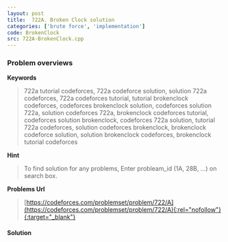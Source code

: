 ```yaml
---
layout: post
title:  722A. Broken Clock solution
categories: ['brute force', 'implementation']
code: BrokenClock
src: 722A-BrokenClock.cpp
---
```

### **Problem overviews**

**Keywords**
> 722a tutorial codeforces, 722a codeforce solution, solution 722a codeforces, 722a codeforces tutorial, tutorial brokenclock codeforces, codeforces brokenclock solution, codeforces solution 722a, solution codeforces 722a, brokenclock codeforces tutorial, codeforces solution brokenclock, codeforces 722a solution, tutorial 722a codeforces, solution codeforces brokenclock, brokenclock codeforce solution, solution brokenclock codeforces, brokenclock tutorial codeforces

**Hint**
> To find solution for any problems, Enter probleam_id (1A, 28B, ...) on search box. 

**Problems Url**
> [https://codeforces.com/problemset/problem/722/A](https://codeforces.com/problemset/problem/722/A){:rel="nofollow"}{:target="_blank"}

#### **Solution**



